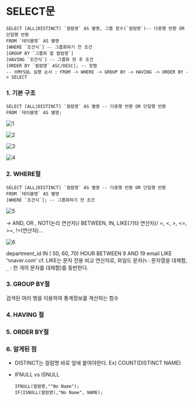 # SELECT문

```mysql
SELECT [ALL|DISTINCT] `컬럼명` AS 별명, 그룹 함수(`컬럼명`)-- 다중행 반환 OR 단일행 반환
FROM `테이블명` AS 별명
[WHERE `조건식`] -- 그룹화하기 전 조건
[GROUP BY `그룹화 할 컬럼명`]
[HAVING `조건식`] -- 그룹화 한 후 조건
[ORDER BY `컬럼명` ASC/DESC]; -- 정렬
-- ※MYSQL 실행 순서 : FROM -> WHERE -> GROUP BY -> HAVING -> ORDER BY -> SELECT
```



### 1. 기본 구조

```mysql
SELECT [ALL|DISTINCT] `컬럼명` AS 별명 -- 다중행 반환 OR 단일행 반환
FROM `테이블명` AS 별명;
```

![1](https://user-images.githubusercontent.com/69749222/133920327-3eb108d2-5e33-4a28-abf1-dd9a09806f55.PNG)

![2](https://user-images.githubusercontent.com/69749222/133920331-b6062308-c02d-4311-8a9e-5d384e3221f8.PNG)

![3](https://user-images.githubusercontent.com/69749222/133920339-fa57f855-1da1-4824-a9b5-8ba233fa2491.PNG)

![4](https://user-images.githubusercontent.com/69749222/133920341-e49d1c1c-c82f-46a5-8279-c43d0b70d381.PNG)

### 2. WHERE절

```mysql
SELECT [ALL|DISTINCT] `컬럼명` AS 별명 -- 다중행 반환 OR 단일행 반환
FROM `테이블명` AS 별명
[WHERE `조건식`]; -- 그룹화하기 전 조건
```

![5](https://user-images.githubusercontent.com/69749222/133920350-6e8c123a-8fa1-4acf-83a2-61fe54f4e19d.PNG)

-> AND, OR , NOT(논리 연산자)/ BETWEEN, IN, LIKE(기타 연산자)/ =, <, >, <=, >=, !=(연산자)...

![6](https://user-images.githubusercontent.com/69749222/133920383-6cd340c9-72d5-4b81-893f-0a958a4b4a3b.PNG)

department_id IN ( 50, 60, 70)
HOUR BETWEEN 9 AND 19
email LIKE '`%`naver.com'         cf. LIKE는 문자 전용 비교 연산자로, 와일드 문자(`%` : 문자열을 대체함, `_` : 한 개의 문자를 대체함)를 동반한다.
### 3. GROUP BY절
검색된 여러 행을 이용하여 통계정보를 계산하는 함수


### 4. HAVING 절



### 5. ORDER BY절



### 6. 알게된 점

- DISTINCT는 컬럼명 바로 앞에 붙여야한다.			Ex) COUNT(DISTINCT NAME)

- IFNULL vs ISNULL

  ```mysql
  IFNULL(컬럼명,""No Name");
  IF(ISNULL(컬럼명),"No Name", NAME);
  ```









